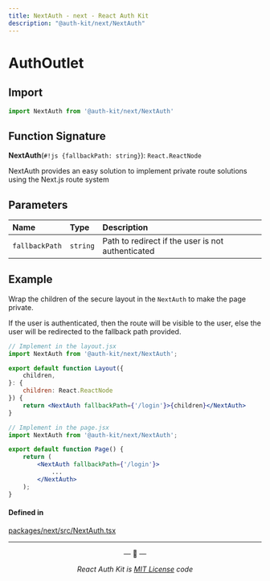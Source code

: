 ```yaml
---
title: NextAuth - next - React Auth Kit
description: "@auth-kit/next/NextAuth"
---
```


# AuthOutlet

<div data-ea-publisher="authkitarkadipme" data-ea-type="text" id="ref_nextAuth"></div>

## Import

```js
import NextAuth from '@auth-kit/next/NextAuth'
```

## Function Signature

**NextAuth**(`#!js {fallbackPath: string}`): `React.ReactNode`

NextAuth provides an easy solution to implement private route solutions using the Next.js route system

## Parameters

| Name           | Type     | Description                                       |
|:---------------|:---------|:--------------------------------------------------|
| `fallbackPath` | `string` | Path to redirect if the user is not authenticated |

## Example

Wrap the children of the secure layout in the `NextAuth` to make the page private.

If the user is authenticated, then the route will be visible to the user, else the user will be redirected to the fallback path provided.

```jsx title="layout.jsx"
// Implement in the layout.jsx
import NextAuth from '@auth-kit/next/NextAuth';

export default function Layout({
    children,
}: {
    children: React.ReactNode
}) {
    return <NextAuth fallbackPath={'/login'}>{children}</NextAuth>
}
```

```jsx title="page.jsx"
// Implement in the page.jsx
import NextAuth from '@auth-kit/next/NextAuth';

export default function Page() {
    return (
        <NextAuth fallbackPath={'/login'}>
            ...
        </NextAuth>
    );
}
```

#### Defined in

[packages/next/src/NextAuth.tsx](https://github.com/react-auth-kit/react-auth-kit)

---

<p align="center">&mdash; 🔑  &mdash;</p>
<p align="center"><i>React Auth Kit is <a href="https://github.com/react-auth-kit/react-auth-kit/blob/master/LICENSE">MIT License</a> code</i></p>


